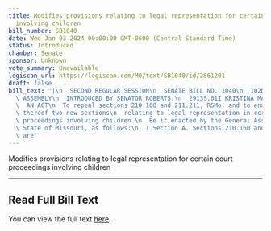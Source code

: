 ```yaml
---
title: Modifies provisions relating to legal representation for certain court proceedings
  involving children
bill_number: SB1040
date: Wed Jan 03 2024 00:00:00 GMT-0600 (Central Standard Time)
status: Introduced
chamber: Senate
sponsor: Unknown
vote_summary: Unavailable
legiscan_url: https://legiscan.com/MO/text/SB1040/id/2861201
draft: false
bill_text: "|\n  SECOND REGULAR SESSION\n  SENATE BILL NO. 1040\n  102ND GENERA L\
  \ ASSEMBLY\n  INTRODUCED BY SENATOR ROBERTS.\n  2913S.01I KRISTINA MARTIN, Secretary\n\
  \  AN ACT\n  To repeal sections 210.160 and 211.211, RSMo, and to enact in lieu\
  \ thereof two new sections\n  relating to legal representation in certain court\
  \ proceedings involving children.\n  Be it enacted by the General Assembly of the\
  \ State of Missouri, as follows:\n  1 Section A. Sections 210.160 and 211.211, RSMo,\
  \ are"
---
```

Modifies provisions relating to legal representation for certain court proceedings involving children

---

## Read Full Bill Text

You can view the full text [here](https://legiscan.com/MO/text/SB1040/id/2861201).
